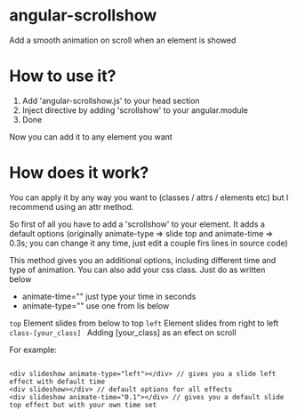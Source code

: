 # angular-scrollshow
Add a smooth animation on scroll when an element is showed

# How to use it?
1. Add 'angular-scrollshow.js' to your head section
2. Inject directive by adding 'scrollshow' to your angular.module
3. Done

Now you can add it to any element you want

# How does it work?

You can apply it by any way you want to (classes / attrs / elements etc) but I recommend using an attr method.

So first of all you have to add a 'scrollshow' to your element. It adds a default options (originally animate-type => slide top and animate-time => 0.3s; you can change it any time, just edit a couple firs lines in source code)

This method gives you an additional options, including different time and type of animation. You can also add your css class. Just do as written below

 - animate-time="" just type your time in seconds
 - animate-type="" use one from lis below

``` top ``` Element slides from below to top
``` left ``` Element slides from right to left
```class-[your_class] ``` Adding [your_class] as an efect on scroll


For example:

```

<div slideshow animate-type="left"></div> // gives you a slide left effect with default time
<div slideshow></div> // default options for all effects
<div slideshow animate-time="0.1"></div> // gives you a default slide top effect but with your own time set

```
